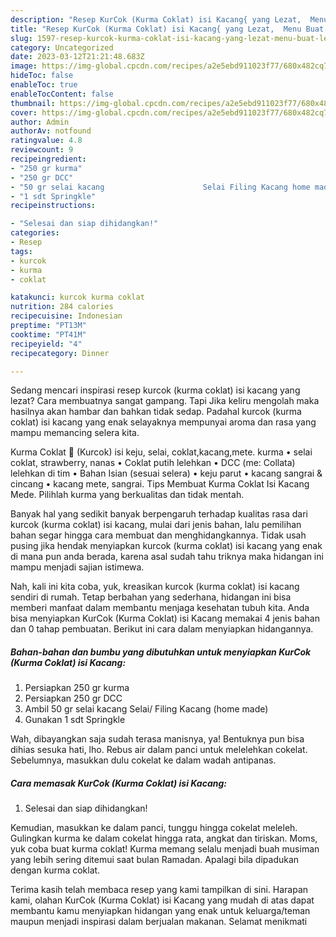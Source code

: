 ```yaml
---
description: "Resep KurCok (Kurma Coklat) isi Kacang{ yang Lezat,  Menu Buat lebaran"
title: "Resep KurCok (Kurma Coklat) isi Kacang{ yang Lezat,  Menu Buat lebaran"
slug: 1597-resep-kurcok-kurma-coklat-isi-kacang-yang-lezat-menu-buat-lebaran
category: Uncategorized
date: 2023-03-12T21:21:48.683Z
image: https://img-global.cpcdn.com/recipes/a2e5ebd911023f77/680x482cq70/kurcok-kurma-coklat-isi-kacang-foto-resep-utama.jpg
hideToc: false
enableToc: true
enableTocContent: false
thumbnail: https://img-global.cpcdn.com/recipes/a2e5ebd911023f77/680x482cq70/kurcok-kurma-coklat-isi-kacang-foto-resep-utama.jpg
cover: https://img-global.cpcdn.com/recipes/a2e5ebd911023f77/680x482cq70/kurcok-kurma-coklat-isi-kacang-foto-resep-utama.jpg
author: Admin
authorAv: notfound
ratingvalue: 4.8
reviewcount: 9
recipeingredient:
- "250 gr kurma"
- "250 gr DCC"
- "50 gr selai kacang                      Selai Filing Kacang home made"
- "1 sdt Springkle"
recipeinstructions:

- "Selesai dan siap dihidangkan!"
categories:
- Resep
tags:
- kurcok
- kurma
- coklat

katakunci: kurcok kurma coklat 
nutrition: 284 calories
recipecuisine: Indonesian
preptime: "PT13M"
cooktime: "PT41M"
recipeyield: "4"
recipecategory: Dinner

---
```



Sedang mencari inspirasi resep kurcok (kurma coklat) isi kacang yang lezat? Cara membuatnya sangat gampang. Tapi Jika keliru mengolah maka hasilnya akan hambar dan bahkan tidak sedap. Padahal kurcok (kurma coklat) isi kacang yang enak selayaknya mempunyai aroma dan rasa yang mampu memancing selera kita.


Kurma Coklat 🍫 (Kurcok) isi keju, selai, coklat,kacang,mete. kurma • selai coklat, strawberry, nanas • Coklat putih lelehkan • DCC (me: Collata) lelehkan di tim • Bahan Isian (sesuai selera) • keju parut • kacang sangrai &amp; cincang • kacang mete, sangrai. Tips Membuat Kurma Coklat Isi Kacang Mede. Pilihlah kurma yang berkualitas dan tidak mentah.

Banyak hal yang sedikit banyak berpengaruh terhadap kualitas rasa dari kurcok (kurma coklat) isi kacang, mulai dari jenis bahan, lalu pemilihan bahan segar hingga cara membuat dan menghidangkannya. Tidak usah pusing jika hendak menyiapkan kurcok (kurma coklat) isi kacang yang enak di mana pun anda berada, karena asal sudah tahu triknya maka hidangan ini mampu menjadi sajian istimewa.


Nah, kali ini kita coba, yuk, kreasikan kurcok (kurma coklat) isi kacang sendiri di rumah. Tetap berbahan yang sederhana, hidangan ini bisa memberi manfaat dalam membantu menjaga kesehatan tubuh kita. Anda bisa menyiapkan KurCok (Kurma Coklat) isi Kacang memakai 4 jenis bahan dan 0 tahap pembuatan. Berikut ini cara dalam menyiapkan hidangannya.

<!--inarticleads1-->

##### Bahan-bahan dan bumbu yang dibutuhkan untuk menyiapkan KurCok (Kurma Coklat) isi Kacang:

1. Persiapkan 250 gr kurma
1. Persiapkan 250 gr DCC
1. Ambil 50 gr selai kacang                      Selai/ Filing Kacang (home made)
1. Gunakan 1 sdt Springkle


Wah, dibayangkan saja sudah terasa manisnya, ya! Bentuknya pun bisa dihias sesuka hati, lho. Rebus air dalam panci untuk melelehkan cokelat. Sebelumnya, masukkan dulu cokelat ke dalam wadah antipanas. 

<!--inarticleads2-->

##### Cara memasak KurCok (Kurma Coklat) isi Kacang:


1. Selesai dan siap dihidangkan!

Kemudian, masukkan ke dalam panci, tunggu hingga cokelat meleleh. Gulingkan kurma ke dalam cokelat hingga rata, angkat dan tiriskan. Moms, yuk coba buat kurma coklat! Kurma memang selalu menjadi buah musiman yang lebih sering ditemui saat bulan Ramadan. Apalagi bila dipadukan dengan kurma coklat. 

Terima kasih telah membaca resep yang kami tampilkan di sini. Harapan kami, olahan KurCok (Kurma Coklat) isi Kacang yang mudah di atas dapat membantu kamu menyiapkan hidangan yang enak untuk keluarga/teman maupun menjadi inspirasi dalam berjualan makanan. Selamat menikmati
